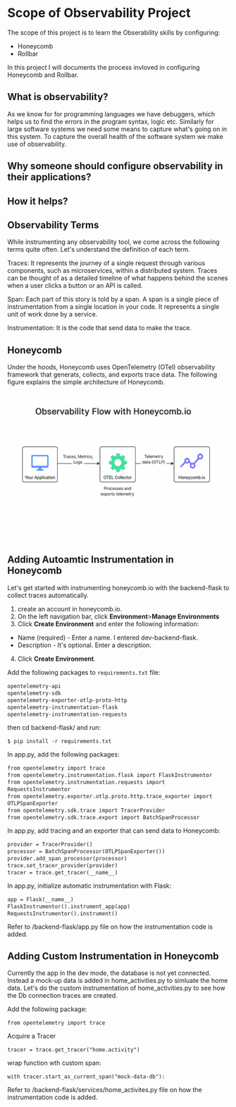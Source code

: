 # Scope of Observability Project

The scope of this project is to learn the Obserability skills by configuring:

- Honeycomb
- Rollbar


In this project I will documents the process invloved in configuring Honeycomb and Rollbar.

## What is observability?

As we know for for programming languages we have debuggers, which helps us to find the errors in the program syntax, logic etc.
Similarly for large software systems we need some means to capture what's going on in this system. To capture the overall health of the software system we make use of observability.


## Why someone should configure observability in their applications?

## How it helps?

## Observability Terms

While instrumenting any observability tool, we come across the following terms quite often. Let's understand the definition of each term.

Traces: It represents the journey of a single request through various components, such as microservices, within a distributed system. Traces can be thought of as a detailed timeline of what happens behind the scenes when a user clicks a button or an API is called.

Span: Each part of this story is told by a span. A span is a single piece of instrumentation from a single location in your code. It represents a single unit of work done by a service.

Instrumentation: It is the code that send data to make the trace.


## Honeycomb

Under the hoods, Honeycomb uses OpenTelemetry (OTel) observability framework that generats, collects, and exports trace data. The following figure explains the simple architecture of Honeycomb.

![honeycomb.io](images/honeycomb.png)


## Adding Autoamtic Instrumentation in Honeycomb

Let's get started with instrumenting honeycomb.io with the backend-flask to collect traces automatically.

1. create an account in honeycomb.io.
2. On the left navigation bar, click **Environment**>**Manage Environments**
3. Click **Create Environment** and enter the following information:
- Name (required) - Enter a name. I entered dev-backend-flask.
- Description - It's optional. Enter a description.
4. Click **Create Environment**.


Add the following packages to `requirements.txt` file:
```
opentelemetry-api 
opentelemetry-sdk 
opentelemetry-exporter-otlp-proto-http 
opentelemetry-instrumentation-flask 
opentelemetry-instrumentation-requests
```

then cd backend-flask/ and run:
```
$ pip install -r requirements.txt
```

In app.py, add the following packages:
```
from opentelemetry import trace
from opentelemetry.instrumentation.flask import FlaskInstrumentor
from opentelemetry.instrumentation.requests import RequestsInstrumentor
from opentelemetry.exporter.otlp.proto.http.trace_exporter import OTLPSpanExporter
from opentelemetry.sdk.trace import TracerProvider
from opentelemetry.sdk.trace.export import BatchSpanProcessor
```

In app.py, add tracing and an exporter that can send data to Honeycomb:
```
provider = TracerProvider()
processor = BatchSpanProcessor(OTLPSpanExporter())
provider.add_span_processor(processor)
trace.set_tracer_provider(provider)
tracer = trace.get_tracer(__name__)
```

In app.py, initialize automatic instrumentation with Flask:
```
app = Flask(__name__)
FlaskInstrumentor().instrument_app(app)
RequestsInstrumentor().instrument()
```

Refer to /backend-flask/app.py file on how the instrumentation code is added.


## Adding Custom Instrumentation in Honeycomb

Currently the app in the dev mode, the database is not yet connected. Instead a mock-up data is added in home_activities.py to simluate the home data. Let's do the custom instrumentation of home_activities.py to see how the Db connection traces are created.

Add the following package:
```
from opentelemetry import trace
```

Acquire a Tracer
```
tracer = trace.get_tracer("home.activity")

```

wrap function wth custom span:

```
with tracer.start_as_current_span("mock-data-db"):
```

Refer to /backend-flask/services/home_activites.py file on how the instrumentation code is added.



